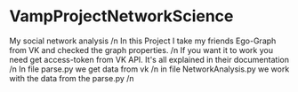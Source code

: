 # VampProjectNetworkScience
My social network analysis /n
In this Project I take my friends Ego-Graph from VK and checked the graph properties. /n
If you want it to work you need get access-token from VK API. It's all explained in their documentation /n
In file parse.py we get data from vk /n
in file NetworkAnalysis.py we work with the data from the parse.py /n

